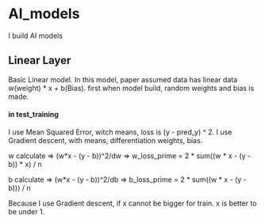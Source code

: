 # AI_models
I build AI models


## Linear Layer
Basic Linear model.
In this model, paper assumed data has linear data w(weight) * x + b(Bias).
first when model build, random weights and bias is made.


#### in test_training
I use Mean Squared Error, witch means, loss is (y - pred_y) ^ 2.
I use Gradient descent, with means, differentiation weights, bias.

w calculate => (w*x - (y - b))^2/dw => w_loss_prime = 2 * sum((w * x - (y - b)) * x) / n

b calculate => (w*x - (y - b))^2/db => b_loss_prime = 2 * sum((w * x - (y - b))) / n

Because I use Gradient descent, if x cannot be bigger for train. x is better to be under 1.
